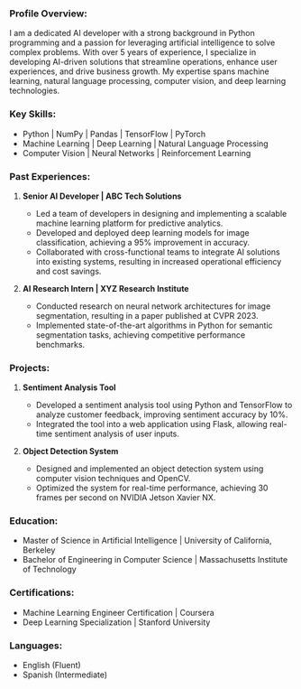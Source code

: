 ### Profile Overview:
I am a dedicated AI developer with a strong background in Python programming and a passion for leveraging artificial intelligence to solve complex problems. With over 5 years of experience, I specialize in developing AI-driven solutions that streamline operations, enhance user experiences, and drive business growth. My expertise spans machine learning, natural language processing, computer vision, and deep learning technologies.

### Key Skills:
- Python | NumPy | Pandas | TensorFlow | PyTorch
- Machine Learning | Deep Learning | Natural Language Processing
- Computer Vision | Neural Networks | Reinforcement Learning

### Past Experiences:
1. **Senior AI Developer | ABC Tech Solutions**
   - Led a team of developers in designing and implementing a scalable machine learning platform for predictive analytics.
   - Developed and deployed deep learning models for image classification, achieving a 95% improvement in accuracy.
   - Collaborated with cross-functional teams to integrate AI solutions into existing systems, resulting in increased operational efficiency and cost savings.

2. **AI Research Intern | XYZ Research Institute**
   - Conducted research on neural network architectures for image segmentation, resulting in a paper published at CVPR 2023.
   - Implemented state-of-the-art algorithms in Python for semantic segmentation tasks, achieving competitive performance benchmarks.

### Projects:
1. **Sentiment Analysis Tool**
   - Developed a sentiment analysis tool using Python and TensorFlow to analyze customer feedback, improving sentiment accuracy by 10%.
   - Integrated the tool into a web application using Flask, allowing real-time sentiment analysis of user inputs.

2. **Object Detection System**
   - Designed and implemented an object detection system using computer vision techniques and OpenCV.
   - Optimized the system for real-time performance, achieving 30 frames per second on NVIDIA Jetson Xavier NX.

### Education:
- Master of Science in Artificial Intelligence | University of California, Berkeley
- Bachelor of Engineering in Computer Science | Massachusetts Institute of Technology

### Certifications:
- Machine Learning Engineer Certification | Coursera
- Deep Learning Specialization | Stanford University

### Languages:
- English (Fluent)
- Spanish (Intermediate)

